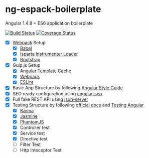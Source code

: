 # ng-espack-boilerplate
Angular 1.4.8 + ES6 application boilerplate

[![Build Status](https://travis-ci.org/ziyasal/ng-espack-boilerplate.svg)](https://travis-ci.org/ziyasal/ng-espack-boilerplate) [![Coverage Status](https://coveralls.io/repos/ziyasal/ng-espack-boilerplate/badge.svg?branch=master&service=github)](https://coveralls.io/github/ziyasal/ng-espack-boilerplate?branch=master)

- [x] [Webpack](https://webpack.github.io/) Setup
  - [x] [Babel](https://babeljs.io/)
  - [x] [Isparta](https://github.com/douglasduteil/isparta) [Instrumenter Loader](https://github.com/ColCh/isparta-instrumenter-loader)
  - [x] [Bootstrap](http://getbootstrap.com/)
- [x] Gulp.js Setup
  - [x] [Angular Template Cache](https://github.com/miickel/gulp-angular-templatecache)
  - [x] [Webpack](https://webpack.github.io/)
  - [x] [ESLint](http://eslint.org/blog/2014/11/es6-jsx-support/)
- [x] Basic App Structure by following [Angular Style Guide](https://github.com/johnpapa/angular-styleguide)
- [x] SEO ready configuration using [angular-seo](https://github.com/steeve/angular-seo)
- [x] Full fake REST API using [json-server](https://github.com/typicode/json-server)
- [x] Testing Structure by following [official docs](https://docs.angularjs.org/guide/unit-testing) and [Testing Angular](https://github.com/daniellmb/angular-test-patterns)
  - [x] [Karma](http://karma-runner.github.io/0.13/index.html)
  - [x] [Jasmine](http://jasmine.github.io/2.0/introduction.html)
  - [x] [PhantomJS](http://phantomjs.org/)
  - [x] Controller test
  - [x] Service test
  - [x] Directive test
  - [ ] Filter Test
  - [ ] Http Inteceptor Test
